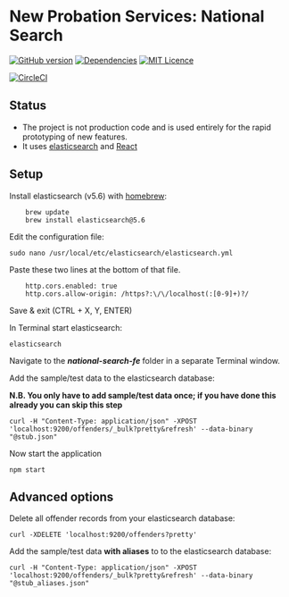 # New Probation Services: National Search

[![GitHub version](https://badge.fury.io/gh/ministryofjustice%2Fnational-search-fe.svg)](https://badge.fury.io/gh/ministryofjustice%2Fnational-search-fe)
[![Dependencies](https://david-dm.org/ministryofjustice/national-search-fe.svg)](https://david-dm.org/ministryofjustice/national-search-fe)
[![MIT Licence](https://badges.frapsoft.com/os/mit/mit.svg?v=103)](https://opensource.org/licenses/mit-license.php)

[![CircleCI](https://circleci.com/gh/ministryofjustice/national-search-fe/tree/master.svg?style=svg)](https://circleci.com/gh/ministryofjustice/national-search-fe/tree/master)

## Status

* The project is not production code and is used entirely for the rapid prototyping of new features.
* It uses [elasticsearch](https://www.elastic.co) and [React](https://reactjs.net)

## Setup

Install elasticsearch (v5.6) with [homebrew](https://brew.sh/):

```
    brew update
    brew install elasticsearch@5.6
```

Edit the configuration file:

``` sudo nano /usr/local/etc/elasticsearch/elasticsearch.yml ```

Paste these two lines at the bottom of that file.

```
    http.cors.enabled: true
    http.cors.allow-origin: /https?:\/\/localhost(:[0-9]+)?/
```

Save & exit (CTRL + X, Y, ENTER)

In Terminal start elasticsearch:

``` elasticsearch ```

Navigate to the ***national-search-fe*** folder in a separate Terminal window.

Add the sample/test data to the elasticsearch database:
 
**N.B. You only have to add sample/test data once; if you have done this already you can skip this step**

``` curl -H "Content-Type: application/json" -XPOST 'localhost:9200/offenders/_bulk?pretty&refresh' --data-binary "@stub.json" ```

Now start the application

``` npm start ```

## Advanced options

Delete all offender records from your elasticsearch database:

``` curl -XDELETE 'localhost:9200/offenders?pretty' ```

Add the sample/test data **with aliases** to to the elasticsearch database:

``` curl -H "Content-Type: application/json" -XPOST 'localhost:9200/offenders/_bulk?pretty&refresh' --data-binary "@stub_aliases.json" ``` 